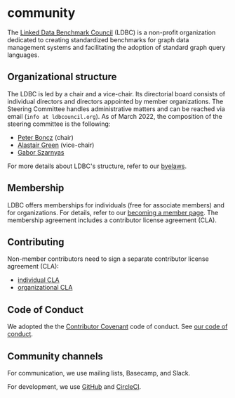 # community

The [Linked Data Benchmark Council](https://ldbcouncil.org/) (LDBC) is a non-profit organization dedicated to creating standardized benchmarks for graph data management systems and facilitating the adoption of standard graph query languages.

## Organizational structure

The LDBC is led by a chair and a vice-chair. Its directorial board consists of individual directors and directors appointed by member organizations.
The Steering Committee handles administrative matters and can be reached via email (`info at ldbcouncil.org`). As of March 2022, the composition of the steering committee is the following:

* [Peter Boncz](https://homepages.cwi.nl/~boncz/) (chair)
* [Alastair Green](https://www.linkedin.com/in/alastair-green-65a861a7/) (vice-chair)
* [Gabor Szarnyas](https://szarnyasg.github.io/)

For more details about LDBC's structure, refer to our [byelaws](https://ldbcouncil.org/docs/LDBC.Byelaws.1.3.ADOPTED.2021-01-14.pdf).

## Membership

LDBC offers memberships for individuals (free for associate members) and for organizations. For details, refer to our [becoming a member page](https://ldbcouncil.org/becoming-a-member/).
The membership agreement includes a contributor license agreement (CLA).

## Contributing

Non-member contributors need to sign a separate contributor license agreement (CLA):

* [individual CLA](https://ldbcouncil.org/docs/LDBC.Individual.Contributor.License.Agreement.Form-2020-10-23.pdf)
* [organizational CLA](https://ldbcouncil.org/docs/LDBC.Organization.Contributor.License.Agreement.Form-2020-10-23.pdf)

## Code of Conduct

We adopted the the [Contributor Covenant](https://www.contributor-covenant.org/version/2/1/code_of_conduct/) code of conduct.
See [our code of conduct](code_of_conduct.md).

## Community channels

For communication, we use mailing lists, Basecamp, and Slack.

For development, we use [GitHub](https://github.com/ldbc) and [CircleCI](https://app.circleci.com/pipelines/github/ldbc).
